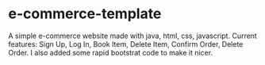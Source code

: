 # e-commerce-template
A simple e-commerce website made with java, html, css, javascript.
Current features: Sign Up, Log In, Book Item, Delete Item, Confirm Order, Delete Order.
I also added some rapid bootstrat code to make it nicer.

